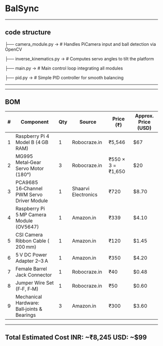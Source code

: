 #  BalSync




---

## code structure

├── camera_module.py   ->      # Handles PiCamera input and ball detection via OpenCV

├── inverse_kinematics.py  ->  # Computes servo angles to tilt the platform

├── main.py       ->           # Main control loop integrating all modules

├── pid.py      ->             # Simple PID controller for smooth balancing

---

---
## BOM
| # | Component                                   | Qty | Source                          | Price (₹)         | Approx. Price (USD) | 
| - | ------------------------------------------- | --- | ------------------------------- | ----------------- | ------------------- | 
| 1 | Raspberry Pi 4 Model B (4 GB RAM)           | 1   | Robocraze.in                    | ₹5,546            |    $67              | 
| 2 | MG995 Metal‑Gear Servo Motor (180°)         | 3   | Robocraze.in                    | ₹550 × 3 = ₹1,650 |    $20              | 
| 3 | PCA9685 16‑Channel PWM Servo Driver Module  | 1   | Shaarvi Electronics             | ₹720              |    $8.70            | 
| 4 | Raspberry Pi 5 MP Camera Module (OV5647)    | 1   | Amazon.in                       | ₹339              |    $4.10            | 
| 5 | CSI Camera Ribbon Cable (  200 mm)          | 1   | Amazon.in                       | ₹120              |    $1.45            | 
| 6 | 5 V DC Power Adapter 2–3 A                  | 1   | Amazon.in                       | ₹350              |    $4.20            | 
| 7 | Female Barrel Jack Connector                | 1   | Robocraze.in                    | ₹40               |    $0.48            | 
| 8 | Jumper Wire Set (F‑F, F‑M)                  | 1   | Robocraze.in                    | ₹50               |    $0.60            | 
| 9 | Mechanical Hardware: Ball‑joints & Bearings | 3   | Amazon.in                       | ₹300              |    $3.60            | 

---
Total Estimated Cost
INR: ~₹8,245
USD: ~$99
---
